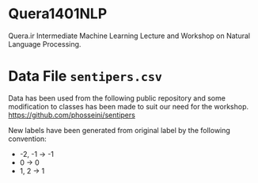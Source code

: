 # Quera1401NLP
Quera.ir Intermediate Machine Learning Lecture and Workshop on Natural Language Processing.


# Data File `sentipers.csv`
Data has been used from the following public repository and some modification to classes has been made to suit our need for the workshop.  
https://github.com/phosseini/sentipers


New labels have been generated from original label by the following convention:
- -2, -1 -> -1
- 0 -> 0
- 1, 2 -> 1
